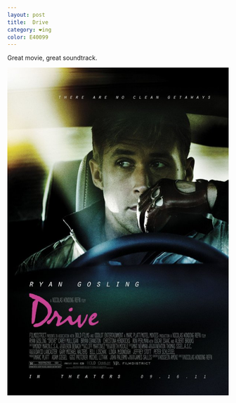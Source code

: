 ```yaml
---
layout: post
title:  Drive
category: ❤ing
color: E40099
---
```


Great movie, great soundtrack.

<div class="img-wrapper">
  <img src='/img/drive-poster.jpg' alt='Drive' />
</div>

<div class="embed" data-url="http://soundcloud.com/college/college-feat-electric-youth-a-real-hero"></div>

<div class="embed" data-url="http://soundcloud.com/deadcruiser/nightcall"></div>
